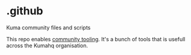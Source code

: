 # .github
Kuma community files and scripts

This repo enables [community tooling](https://docs.github.com/en/communities/setting-up-your-project-for-healthy-contributions/creating-a-default-community-health-file).
It's a bunch of tools that is usefull across the Kumahq organisation.
